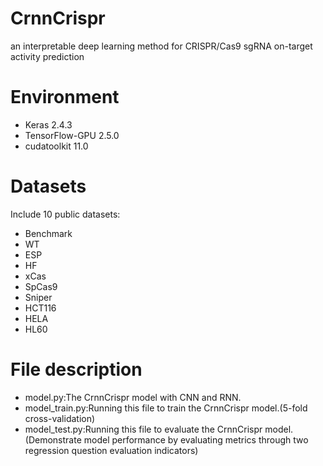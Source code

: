 # CrnnCrispr
an interpretable deep learning method for CRISPR/Cas9 sgRNA on-target activity prediction
# Environment
* Keras 2.4.3
* TensorFlow-GPU 2.5.0
* cudatoolkit 11.0
# Datasets
Include 10 public datasets:
* Benchmark
* WT
* ESP
* HF
* xCas
* SpCas9
* Sniper
* HCT116
* HELA
* HL60
# File description
* model.py:The CrnnCrispr model with CNN and RNN.
* model_train.py:Running this file to train the CrnnCrispr model.(5-fold cross-validation)
* model_test.py:Running this file to evaluate the CrnnCrispr model.(Demonstrate model performance by evaluating metrics through two regression question evaluation indicators)
